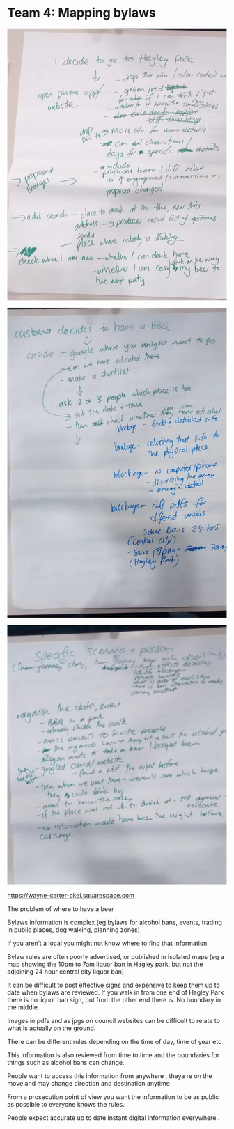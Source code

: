 # Team 4: Mapping bylaws

![ideas1](assets/team4-ideas1.jpg)

![ideas2](assets/team4-ideas2.jpg)

![ideas3](assets/team4-ideas3.jpg)

https://wayne-carter-ckei.squarespace.com

The problem of where to have a beer
<p>Bylaws information is complex (eg bylaws for alcohol bans, events, trading in public places, dog walking, planning zones)
<p>If you aren’t a local you might not know where to find that information</p> 
<p>Bylaw rules are often poorly advertised, or published in isolated maps (eg a map showing the 10pm to 7am liquor ban in Hagley park, but not the adjoining 24 hour central city liquor ban)</p>
<p>It can be difficult to post effective signs and expensive to keep them up to date when bylaws are reviewed.  If you walk in from one end of Hagley Park there is no liquor ban sign, but from the other end there is. No boundary in the middle. </p>
<p>Images in pdfs and as jpgs on council websites can be difficult to relate to what is actually on the ground. 
<p>There can be different rules depending on the time of day, time of year etc</p>
<p>This information is also reviewed from time to time  and the boundaries for things such as alcohol bans can change. </p>
<p>People want to access this information from anywhere , theya re on the move and may change direction and destination anytime</p>
<p>From a prosecution point of view you want the information to be as public as possible to everyone knows the rules.  </p>
<p>People expect accurate up to date instant digital information everywhere..</p>







